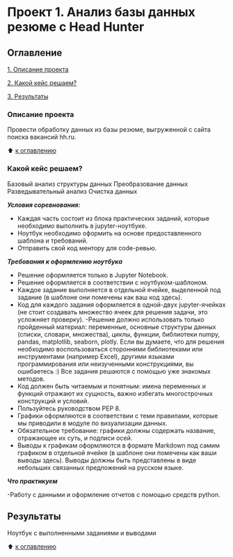 # Проект 1. Анализ базы данных резюме c Head Hunter


## Оглавление

[1. Описание проекта](https://github.com/santyskill/Homework/blob/main/project_1/README.md#описание-проекта)

[2. Какой кейс решаем?](https://github.com/santyskill/Homework/blob/main/project_1/README.md#какой-кейс-решаем)

[3. Результаты](https://github.com/santyskill/Homework/blob/main/project_1/README.md#результаты)


### Описание проекта

Провести обработку данных из базы резюме, выгруженной с сайта поиска вакансий hh.ru.

:arrow_up: [к оглавлению](https://github.com/santyskill/Homework/blob/main/project_1/README.md#оглавление)



### Какой кейс решаем?
Базовый анализ структуры данных
Преобразование данных
Разведывательный анализ
Очистка данных

***Условия соревнования:***

- Каждая часть состоит из блока практических заданий, которые необходимо выполнить в jupyter-ноутбуке. 
- Ноутбук необходимо оформить на основе предоставленного шаблона и требований. 
- Отправить свой код ментору для code-ревью. 

***Требования к оформлению ноутбука***

- Решение оформляется только в Jupyter Notebook. 
- Решение оформляется в соответствии с ноутбуком-шаблоном. 
- Каждое задание выполняется в отдельной ячейке, выделенной под задание (в шаблоне они помечены как ваш код здесь). 
- Код для каждого задания оформляется в одной-двух jupyter-ячейках (не стоит создавать множество ячеек для решения задачи, это усложняет проверку). 
-Решение должно использовать только пройденный материал: переменные, основные структуры данных (списки, словари, множества), циклы, функции, библиотеки numpy, pandas, matplotlib, seaborn, plotly. Если вы думаете, что для решения необходимо воспользоваться сторонними библиотеками или инструментами (например Excel), другими языками программирования или неизученными конструкциями, вы ошибаетесь :) Все задания решаются с помощью уже знакомых методов. 
- Код должен быть читаемым и понятным: имена переменных и функций отражают их сущность, важно избегать многострочных конструкций и условий. 
- Пользуйтесь руководством PEP 8. 
- Графики оформляются в соответствии с теми правилами, которые мы приводили в модуле по визуализации данных. 
- Обязательное требование: графики должны содержать название, отражающее их суть, и подписи осей.
- Выводы к графикам оформляются в формате Markdown под самим графиком в отдельной ячейке (в шаблоне они помечены как ваши выводы здесь). Выводы должны быть представлены в виде небольших связанных предложений на русском языке.

***Что практикуем***

-Работу с данными и оформление отчетов с помощью средств python.


## Результаты

Ноутбук с выполненными заданиями и выводами

:arrow_up: [к оглавлению](https://github.com/santyskill/Homework/blob/main/project_1/README.md#оглавление)